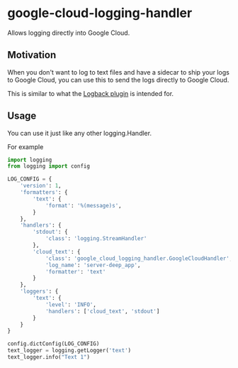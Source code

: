 # google-cloud-logging-handler
Allows logging directly into Google Cloud.

## Motivation
When you don't want to log to text files and have a sidecar to ship your logs to Google Cloud, you can use this to send the logs directly to Google Cloud.

This is similar to what the [Logback plugin](https://github.com/googleapis/google-cloud-java/tree/master/google-cloud-clients/google-cloud-contrib/google-cloud-logging-logback) is intended for.

## Usage
You can use it just like any other logging.Handler.

For example
```python
import logging
from logging import config

LOG_CONFIG = {
    'version': 1,
    'formatters': {
        'text': {
            'format': '%(message)s',
        }
    },
    'handlers': {
        'stdout': {
            'class': 'logging.StreamHandler'
        },
        'cloud_text': {
            'class': 'google_cloud_logging_handler.GoogleCloudHandler',
            'log_name': 'server-deep_app',
            'formatter': 'text'
        }
    },
    'loggers': {
        'text': {
            'level': 'INFO',
            'handlers': ['cloud_text', 'stdout']
        }
    }
}

config.dictConfig(LOG_CONFIG)
text_logger = logging.getLogger('text')
text_logger.info("Text 1")
```
